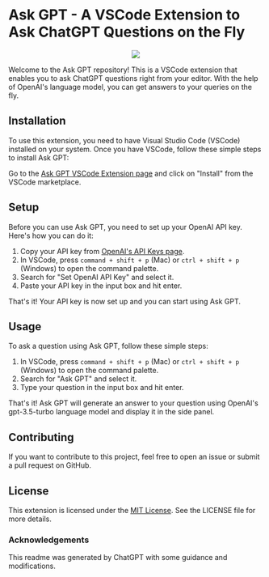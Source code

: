 # Ask GPT - A VSCode Extension to Ask ChatGPT Questions on the Fly

<p align="center">
    <a href="https://marketplace.visualstudio.com/items?itemName=Nuzair46.ask-gpt-vscode" alt="Version">
        <img src="https://img.shields.io/visual-studio-marketplace/v/Nuzair46.ask-gpt-vscode?color=green&label=VS%20Code%20Marketplace" />
    </a>
    <!-- <a href="https://marketplace.visualstudio.com/items?itemName=Nuzair46.ask-gpt-vscode" alt="Download count">
        <img src="https://img.shields.io/visual-studio-marketplace/d/Nuzair46.ask-gpt-vscode?color=red&label=Downloads" />
    </a> -->
</p>

Welcome to the Ask GPT repository! This is a VSCode extension that enables you to ask ChatGPT questions right from your editor. With the help of OpenAI's language model, you can get answers to your queries on the fly.

## Installation

To use this extension, you need to have Visual Studio Code (VSCode) installed on your system. Once you have VSCode, follow these simple steps to install Ask GPT:

Go to the [Ask GPT VSCode Extension page](https://marketplace.visualstudio.com/items?itemName=Nuzair46.ask-gpt-vscode) and click on "Install" from the VSCode marketplace.

## Setup

Before you can use Ask GPT, you need to set up your OpenAI API key. Here's how you can do it:

1. Copy your API key from [OpenAI's API Keys page](https://platform.openai.com/account/api-keys).
2. In VSCode, press `command + shift + p` (Mac) or `ctrl + shift + p` (Windows) to open the command palette.
3. Search for "Set OpenAI API Key" and select it.
4. Paste your API key in the input box and hit enter.

That's it! Your API key is now set up and you can start using Ask GPT.

## Usage

To ask a question using Ask GPT, follow these simple steps:

1. In VSCode, press `command + shift + p` (Mac) or `ctrl + shift + p` (Windows) to open the command palette.
2. Search for "Ask GPT" and select it.
3. Type your question in the input box and hit enter.

That's it! Ask GPT will generate an answer to your question using OpenAI's gpt-3.5-turbo language model and display it in the side panel.

## Contributing

If you want to contribute to this project, feel free to open an issue or submit a pull request on GitHub.

## License

This extension is licensed under the [MIT License](https://github.com/Nuzair46/ask-gpt-vscode/blob/main/LICENSE). See the LICENSE file for more details.

### Acknowledgements

This readme was generated by ChatGPT with some guidance and modifications.
